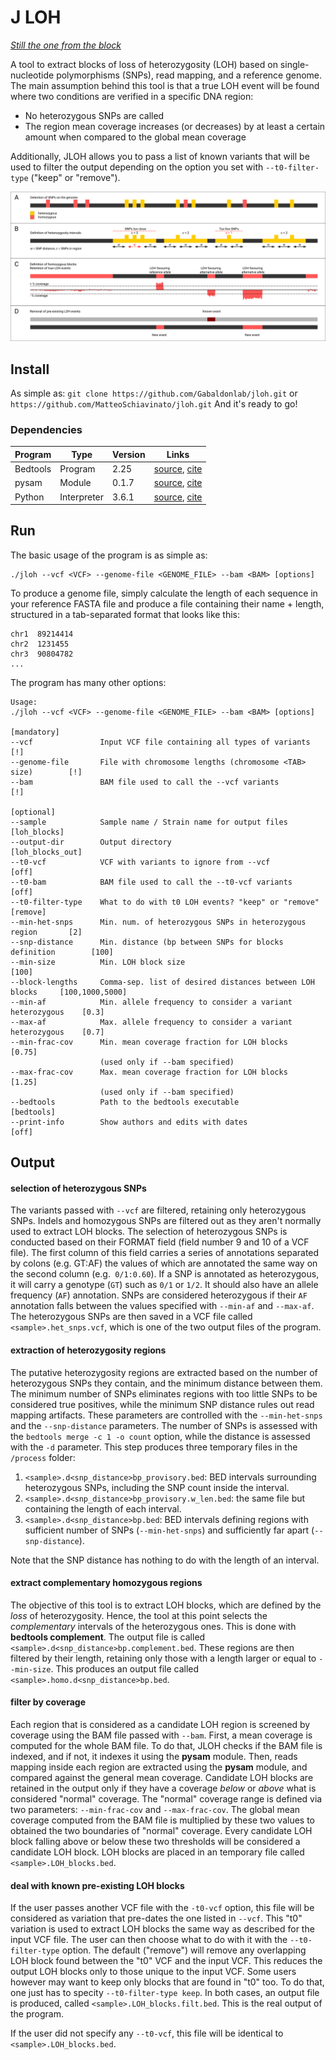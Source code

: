 # J LOH

*[Still the one from the block](https://www.youtube.com/watch?v=dly6p4Fu5TE)*

A tool to extract blocks of loss of heterozygosity (LOH) based on single-nucleotide polymorphisms (SNPs), read mapping, and a reference genome. The main assumption behind this tool is that a true LOH event will be found where two conditions are verified in a specific DNA region:

- No heterozygous SNPs are called
- The region mean coverage increases (or decreases) by at least a certain amount when compared to the global mean coverage

Additionally, JLOH allows you to pass a list of known variants that will be used to filter the output depending on the option you set with `--t0-filter-type` ("keep" or "remove").

![JLOH workflow](images/workflow.png)

## Install

As simple as: `git clone https://github.com/Gabaldonlab/jloh.git` or `https://github.com/MatteoSchiavinato/jloh.git`
And it's ready to go!

### Dependencies

| Program     | Type        | Version | Links      |
|-------------|-------------|---------|------------|
| Bedtools    | Program     | 2.25    | [source](https://bedtools.readthedocs.io/en/latest/), [cite](https://doi.org/10.1093/bioinformatics/btq033) |
| pysam       | Module      | 0.1.7   | [source](https://pypi.org/project/pysam/), [cite](https://github.com/pysam-developers/pysam) |
| Python      | Interpreter | 3.6.1   | [source](https://www.python.org/downloads/release/python-397/), [cite](http://citebay.com/how-to-cite/python/) |

## Run

The basic usage of the program is as simple as:

```
./jloh --vcf <VCF> --genome-file <GENOME_FILE> --bam <BAM> [options]
```

To produce a genome file, simply calculate the length of each sequence in your reference FASTA file and produce a file containing their name + length, structured in a tab-separated format that looks like this:

```
chr1  89214414
chr2  1231455
chr3  90804782
...
```

The program has many other options:

```
Usage:
./jloh --vcf <VCF> --genome-file <GENOME_FILE> --bam <BAM> [options]

[mandatory]
--vcf               Input VCF file containing all types of variants             [!]
--genome-file       File with chromosome lengths (chromosome <TAB> size)        [!]
--bam               BAM file used to call the --vcf variants                    [!]

[optional]
--sample            Sample name / Strain name for output files                  [loh_blocks]
--output-dir        Output directory                                            [loh_blocks_out]
--t0-vcf            VCF with variants to ignore from --vcf                      [off]
--t0-bam            BAM file used to call the --t0-vcf variants                 [off]
--t0-filter-type    What to do with t0 LOH events? "keep" or "remove"           [remove]
--min-het-snps      Min. num. of heterozygous SNPs in heterozygous region       [2]
--snp-distance      Min. distance (bp between SNPs for blocks definition        [100]
--min-size          Min. LOH block size                                         [100]
--block-lengths     Comma-sep. list of desired distances between LOH blocks     [100,1000,5000]
--min-af            Min. allele frequency to consider a variant heterozygous    [0.3]
--max-af            Max. allele frequency to consider a variant heterozygous    [0.7]
--min-frac-cov      Min. mean coverage fraction for LOH blocks                  [0.75]
                    (used only if --bam specified)
--max-frac-cov      Max. mean coverage fraction for LOH blocks                  [1.25]
                    (used only if --bam specified)
--bedtools          Path to the bedtools executable                             [bedtools]
--print-info        Show authors and edits with dates                           [off]
```

## Output

#### selection of heterozygous SNPs

The variants passed with `--vcf` are filtered, retaining only heterozygous SNPs. Indels and homozygous SNPs are filtered out as they aren't normally used to extract LOH blocks. The selection of heterozygous SNPs is conducted based on their FORMAT field (field number 9 and 10 of a VCF file). The first column of this field carries a series of annotations separated by colons (e.g. GT:AF) the values of which are annotated the same way on the second column (e.g.` 0/1:0.60`). If a SNP is annotated as heterozygous, it will carry a genotype (`GT`) such as `0/1` or `1/2`. It should also have an allele frequency (`AF`) annotation. SNPs are considered heterozygous if their `AF` annotation falls between the values specified with `--min-af` and `--max-af`. The heterozygous SNPs are then saved in a VCF file called `<sample>.het_snps.vcf`, which is one of the two output files of the program.

#### extraction of heterozygosity regions

The putative heterozygosity regions are extracted based on the number of heterozygous SNPs they contain, and the minimum distance between them. The minimum number of SNPs eliminates regions with too little SNPs to be considered true positives, while the minimum SNP distance rules out read mapping artifacts. These parameters are controlled with the `--min-het-snps` and the `--snp-distance` parameters. The number of SNPs is assessed with the `bedtools merge -c 1 -o count` option, while the distance is assessed with the `-d` parameter. This step produces three temporary files in the `/process` folder:

1) `<sample>.d<snp_distance>bp_provisory.bed`: BED intervals surrounding heterozygous SNPs, including the SNP count inside the interval.
2) `<sample>.d<snp_distance>bp_provisory.w_len.bed`: the same file but containing the length of each interval.
3) `<sample>.d<snp_distance>bp.bed`: BED intervals defining regions with sufficient number of SNPs (`--min-het-snps`) and sufficiently far apart (`--snp-distance`).

Note that the SNP distance has nothing to do with the length of an interval.

#### extract complementary homozygous regions

The objective of this tool is to extract LOH blocks, which are defined by the *loss* of  heterozygosity. Hence, the tool at this point selects the *complementary* intervals of the heterozygous ones. This is done with **bedtools complement**. The output file is called `<sample>.d<snp_distance>bp.complement.bed`. These regions are then filtered by their length, retaining only those with a length larger or equal to `--min-size`. This produces an output file called `<sample>.homo.d<snp_distance>bp.bed`.

#### filter by coverage

Each region that is considered as a candidate LOH region is screened by coverage using the BAM file passed with `--bam`. First, a mean coverage is computed for the whole BAM file. To do that, JLOH checks if the BAM file is indexed, and if not, it indexes it using the **pysam** module. Then, reads mapping inside each region are extracted using the **pysam** module, and compared against the general mean coverage. Candidate LOH blocks are retained in the output only if they have a coverage *below* or *above* what is considered "normal" coverage. The "normal" coverage range is defined via two parameters: `--min-frac-cov` and `--max-frac-cov`. The global mean coverage computed from the BAM file is multiplied by these two values to obtained the two boundaries of "normal" coverage. Every candidate LOH block falling above or below these two thresholds will be considered a candidate LOH block. LOH blocks are placed in an temporary file called `<sample>.LOH_blocks.bed`.

#### deal with known pre-existing LOH blocks

If the user passes another VCF file with the `-t0-vcf` option, this file will be considered as variation that pre-dates the one listed in `--vcf`. This "t0" variation is used to extract LOH blocks the same way as described for the input VCF file. The user can then choose what to do with it with the `--t0-filter-type` option. The default ("remove") will remove any overlapping LOH block found between the "t0" VCF and the input VCF. This reduces the output LOH blocks only to those unique to the input VCF. Some users however may want to keep only blocks that are found in "t0" too. To do that, one just has to specity `--t0-filter-type keep`. In both cases, an output file is produced, called `<sample>.LOH_blocks.filt.bed`. This is the real output of the program.

If the user did not specify any `--t0-vcf`, this file will be identical to `<sample>.LOH_blocks.bed`.
